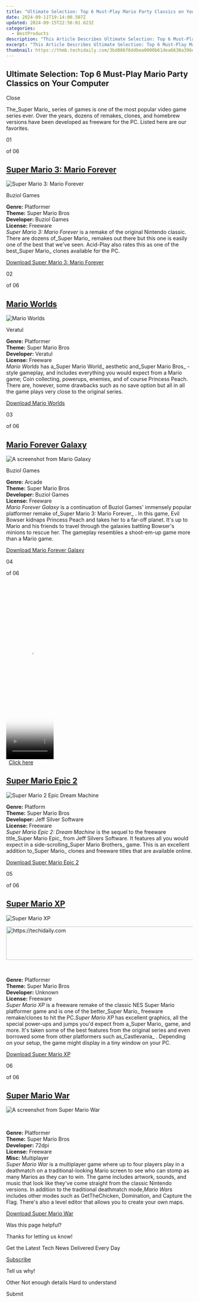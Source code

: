 ```yaml
---
title: "Ultimate Selection: Top 6 Must-Play Mario Party Classics on Your Computer"
date: 2024-09-11T19:14:00.507Z
updated: 2024-09-15T22:56:01.623Z
categories:
  - BestProducts
description: "This Article Describes Ultimate Selection: Top 6 Must-Play Mario Party Classics on Your Computer"
excerpt: "This Article Describes Ultimate Selection: Top 6 Must-Play Mario Party Classics on Your Computer"
thumbnail: https://thmb.techidaily.com/3bd086f6ddbea0000b61dea6630a396d485fdb4d681690353291c54c1139b976.png
---
```


## Ultimate Selection: Top 6 Must-Play Mario Party Classics on Your Computer

Close 

 The_Super Mario_ series of games is one of the most popular video game series ever. Over the years, dozens of remakes, clones, and homebrew versions have been developed as freeware for the PC. Listed here are our favorites.

01

of 06

## [ Super Mario 3: Mario Forever](https://www.softendo.com/mario-games/mario-forever-fangame-v7-01-beta-2017) 

![Super Mario 3: Mario Forever](https://www.lifewire.com/thmb/0qIZ2gjx2h_4bHoK7AX1QLMRCxw=/1500x0/filters:no_upscale():max_bytes(150000):strip_icc():format(webp)/super-mario-3-mario-forever-56aba1565f9b58b7d009cd92.jpg) 

Buziol Games

**Genre:** Platformer  
**Theme:** Super Mario Bros  
**Developer:** Buziol Games  
**License:** Freeware  
_Super Mario 3: Mario Forever_ is a remake of the original Nintendo classic. There are dozens of_Super Mario_ remakes out there but this one is easily one of the best that we've seen. Acid-Play also rates this as one of the best_Super Mario_ clones available for the PC.

[  Download Super Mario 3: Mario Forever ](https://www.softendo.com/mario-games/mario-forever-fangame-v7-01-beta-2017) 

02

of 06

## [ Mario Worlds](https://acid-play.com/download/mario-worlds) 

![Mario Worlds](https://www.lifewire.com/thmb/WFjBpl6NkjVS6hDIPRgcpcp9OEs=/1500x0/filters:no_upscale():max_bytes(150000):strip_icc():format(webp)/mario_worlds-56ab95e65f9b58b7d009bf89.png) 

Veratul

**Genre:** Platformer  
**Theme:** Super Mario Bros  
**Developer:** Veratul  
**License:** Freeware  
_Mario Worlds_ has a_Super Mario World_ aesthetic and_Super Mario Bros_ \-style gameplay, and includes everything you would expect from a Mario game; Coin collecting, powerups, enemies, and of course Princess Peach. There are, however, some drawbacks such as no save option but all in all the game plays very close to the original series.

[ Download Mario Worlds ](https://acid-play.com/download/mario-worlds) 

03

of 06

## [ Mario Forever Galaxy](https://www.softendo.com/mario-games/mario-forever-galaxy-pc) 

![A screenshot from Mario Galaxy](https://www.lifewire.com/thmb/0tZv39zmkgVjJJZvPJEXOIylfkM=/1500x0/filters:no_upscale():max_bytes(150000):strip_icc():format(webp)/mariogalaxy5-56ab95c75f9b58b7d009bf5c.jpg) 

Buziol Games

**Genre:** Arcade  
**Theme:** Super Mario Bros  
**Developer:** Buziol Games  
**License:** Freeware  
_Mario Forever Galaxy_ is a continuation of Buziol Games' immensely popular platformer remake of_Super Mario 3: Mario Forever_ . In this game, Evil Bowser kidnaps Princess Peach and takes her to a far-off planet. It's up to Mario and his friends to travel through the galaxies battling Bowser's minions to rescue her. The gameplay resembles a shoot-em-up game more than a Mario game.

[ Download Mario Forever Galaxy ](https://www.softendo.com/mario-games/mario-forever-galaxy-pc) 

04

of 06

<!-- affiliate ads begin -->
<span id="1977006">
					<video width="128" height="480" style="cursor:pointer"
           poster="//a.impactradius-go.com/display-clicktoplayimage/1977006.png"
           onclick="if(!this.playClicked){this.play();this.setAttribute('controls',true);this.playClicked=true;}">
	   <source src="//a.impactradius-go.com/display-ad/22993-1977006">
	   <img src="//a.impactradius-go.com/display-clicktoplayimage/1977006.png" style="border: none; height: 100%; width: 100%; object-fit: contain">
	</video>
	<div style="width:80px;text-align:center"><a href="javascript:window.open(decodeURIComponent('https%3A%2F%2Fhomestyler.sjv.io%2Fc%2F5597632%2F1977006%2F22993'), '_blank');void(0);">Click here</a></div>
</span>
<img height="0" width="0" src="https://imp.pxf.io/i/5597632/1977006/22993" style="position:absolute;visibility:hidden;" border="0" />
<!-- affiliate ads end -->

## [ Super Mario Epic 2](http://www.acid-play.com/download/super-mario-epic-2-dream-machine) 

![Super Mario 2 Epic Dream Machine](https://www.lifewire.com/thmb/QVLdGYKaTIx8hreYRb8oZVzzAZo=/1500x0/filters:no_upscale():max_bytes(150000):strip_icc():format(webp)/Super-Mario-Epic-2-Dream-Machine-57979b093df78ceb86728c1b-a6bd10c5a9664d019dd6d080fcc7328b.png) 

**Genre:** Platform  
**Theme:** Super Mario Bros  
**Developer:** Jeff Silver Software  
**License:** Freeware  
_Super Mario Epic 2: Dream Machine_ is the sequel to the freeware title_Super Mario Epic_ from Jeff Silvers Software. It features all you would expect in a side-scrolling_Super Mario Brothers_ game. This is an excellent addition to_Super Mario_ clones and freeware titles that are available online.

[ Download Super Mario Epic 2 ](http://www.acid-play.com/download/super-mario-epic-2-dream-machine) 

05

of 06

## [ Super Mario XP](http://www.acid-play.com/download/super-mario-xp) 

![Super Mario XP](https://www.lifewire.com/thmb/zFek3C-Dz3luieQ5R5Q1kAcD-5c=/1500x0/filters:no_upscale():max_bytes(150000):strip_icc():format(webp)/Super-Mario-XP-56aba0c23df78cf772b55927.jpg) 

<!-- affiliate ads begin -->
<a href="https://unicoeye.pxf.io/c/5597632/2134247/18498" target="_top" id="2134247">
  <img src="//a.impactradius-go.com/display-ad/18498-2134247" border="0" alt="https://techidaily.com" width="728" height="90"/>
</a>
<img height="0" width="0" src="https://unicoeye.pxf.io/i/5597632/2134247/18498" style="position:absolute;visibility:hidden;" border="0" />
<!-- affiliate ads end -->

​ 

**Genre:** Platformer  
**Theme:** Super Mario Bros  
**Developer:** Unknown  
**License:** Freeware  
_Super Mario XP_ is a freeware remake of the classic NES Super Mario platformer game and is one of the better_Super Mario_ freeware remake/clones to hit the PC._Super Mario XP_ has excellent graphics, all the special power-ups and jumps you'd expect from a_Super Mario_ game, and more. It's taken some of the best features from the original series and even borrowed some from other platformers such as_Castlevania_ . Depending on your setup, the game might display in a tiny window on your PC.

[ Download Super Mario XP ](http://www.acid-play.com/download/super-mario-xp) 

06

of 06

## [ Super Mario War](http://smwstuff.net/game) 

![A screenshot from Super Mario War](https://www.lifewire.com/thmb/b5s78gXM9UvGdKNzLiL8AnzdxCI=/1500x0/filters:no_upscale():max_bytes(150000):strip_icc():format(webp)/smw-56ab95e83df78cf772b54b34.jpg) 

​ 

**Genre:** Platformer  
**Theme:** Super Mario Bros  
**Developer:** 72dpi  
**License:** Freeware  
**Misc:** Multiplayer  
_Super Mario War_ is a multiplayer game where up to four players play in a deathmatch on a traditional-looking Mario screen to see who can stomp as many Marios as they can to win. The game includes artwork, sounds, and music that look like they've come straight from the classic Nintendo versions. In addition to the traditional deathmatch mode,_Mario Wars_ includes other modes such as GetTheChicken, Domination, and Capture the Flag. There's also a level editor that allows you to create your own maps.

[ Download Super Mario War ](http://smwstuff.net/game) 

Was this page helpful?

Thanks for letting us know!

 Get the Latest Tech News Delivered Every Day

[ Subscribe ](https://www.lifewire.com/#) 

Tell us why!

 Other  Not enough details  Hard to understand 

 Submit 

<ins class="adsbygoogle"
     style="display:block"
     data-ad-format="autorelaxed"
     data-ad-client="ca-pub-7571918770474297"
     data-ad-slot="1223367746"></ins>

<ins class="adsbygoogle"
     style="display:block"
     data-ad-client="ca-pub-7571918770474297"
     data-ad-slot="8358498916"
     data-ad-format="auto"
     data-full-width-responsive="true"></ins>



